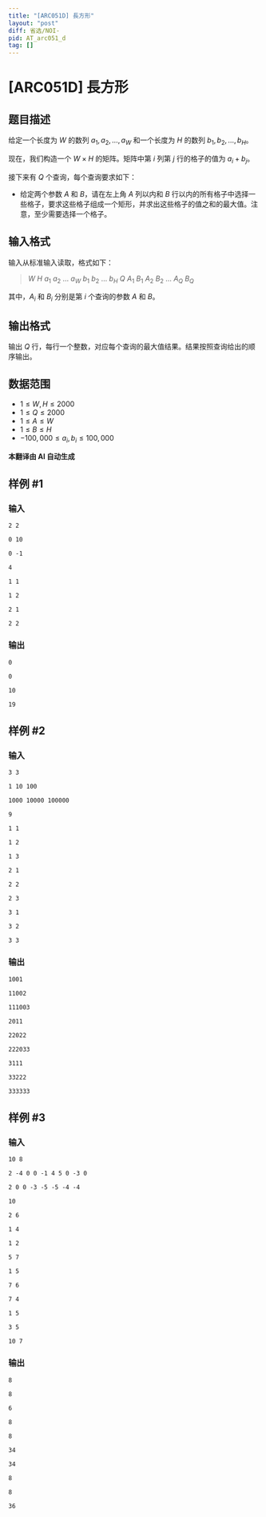 ```yaml
---
title: "[ARC051D] 長方形"
layout: "post"
diff: 省选/NOI-
pid: AT_arc051_d
tag: []
---
```


# [ARC051D] 長方形

## 题目描述

给定一个长度为 $W$ 的数列 $a_1, a_2, \ldots, a_W$ 和一个长度为 $H$ 的数列 $b_1, b_2, \ldots, b_H$。

现在，我们构造一个 $W \times H$ 的矩阵。矩阵中第 $i$ 列第 $j$ 行的格子的值为 $a_i + b_j$。

接下来有 $Q$ 个查询，每个查询要求如下：

- 给定两个参数 $A$ 和 $B$，请在左上角 $A$ 列以内和 $B$ 行以内的所有格子中选择一些格子，要求这些格子组成一个矩形，并求出这些格子的值之和的最大值。注意，至少需要选择一个格子。

## 输入格式

输入从标准输入读取，格式如下：

> $W\ H\ a_1\ a_2\ \ldots\ a_W\ b_1\ b_2\ \ldots\ b_H\ Q\ A_1\ B_1\ A_2\ B_2\ \ldots\ A_Q\ B_Q$

其中，$A_i$ 和 $B_i$ 分别是第 $i$ 个查询的参数 $A$ 和 $B$。

## 输出格式

输出 $Q$ 行，每行一个整数，对应每个查询的最大值结果。结果按照查询给出的顺序输出。

## 数据范围
- $1 \leq W, H \leq 2000$
- $1 \leq Q \leq 2000$
- $1 \leq A \leq W$
- $1 \leq B \leq H$
- $-100,000 \leq a_i, b_i \leq 100,000$

 **本翻译由 AI 自动生成**

## 样例 #1

### 输入

```
2 2
0 10
0 -1
4
1 1
1 2
2 1
2 2
```

### 输出

```
0
0
10
19
```

## 样例 #2

### 输入

```
3 3
1 10 100
1000 10000 100000
9
1 1
1 2
1 3
2 1
2 2
2 3
3 1
3 2
3 3
```

### 输出

```
1001
11002
111003
2011
22022
222033
3111
33222
333333
```

## 样例 #3

### 输入

```
10 8
2 -4 0 0 -1 4 5 0 -3 0
2 0 0 -3 -5 -5 -4 -4
10
2 6
1 4
1 2
5 7
1 5
7 6
7 4
1 5
3 5
10 7
```

### 输出

```
8
8
6
8
8
34
34
8
8
36
```

